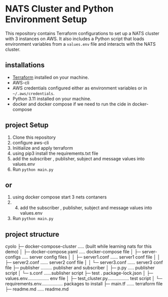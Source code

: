 # NATS Cluster and Python Environment Setup

This repository contains Terraform configurations to set up a NATS cluster with 3 instances on AWS. It also includes a Python script that loads environment variables from a `values.env` file and interacts with the NATS cluster.

## installations

- [Terraform](https://www.terraform.io/downloads.html) installed on your machine.
- AWS-cli
- AWS credentials configured either as environment variables or in `~/.aws/credentials`.
- Python 3.11 installed on your machine.
- docker and docker compose if we need to run the cide in docker-compose

## project Setup

1. Clone this repository
3. configure aws-cli
2. Iniitialize and apply terraform
3. using pip3 install the requirements.txt file
4. add the subscriber , publisher, subject and message values into values.env
5. Run `python main.py`
## or
1. using docker compose start 3 nets contaners
2. 4. add the subscriber , publisher, subject and message values into values.env
3. Run `python main.py`

## project structure
cyolo
├─ docker-compose-cluster ..... (built while learning nats for this demo)
│  ├─ docker-compose.yaml ..... docker-compose file
│  ├─ server-configs ..... server config files
│  │  ├─ server1.conf ...... server1 conf file
│  │  ├─ server2.conf ...... server2 conf file
│  │  └─ server3.conf ...... server3 conf file
├─ publisher ......... publisher and subscriber
│   ├─ p.py ..... publisher script
│   └─ s.conf ......sublisher script
├─ test . package-lock.json
│   ├─ values.env................. env file
│   ├─ test_cluster.py................. test script
│   └─ requirements.env................. packages to install
├─ main.tf ...... terraform file
├─ readme.md ..... readme.md

